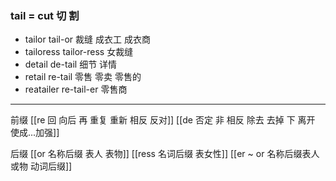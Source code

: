 ### tail = cut 切 割

- tailor tail-or  裁缝 成衣工 成衣商
- tailoress tailor-ress 女裁缝
- detail de-tail 细节 详情
- retail  re-tail 零售 零卖 零售的
- reatailer re-tail-er 零售商

---
前缀
[[re  回 向后  再 重复 重新 相反 反对]]
[[de  否定  非 相反  除去 去掉  下  离开 使成...加强]]

后缀
[[or 名称后缀 表人 表物]]
[[ress 名词后缀 表女性]]
[[er  ~ or 名称后缀表人或物 动词后缀]]